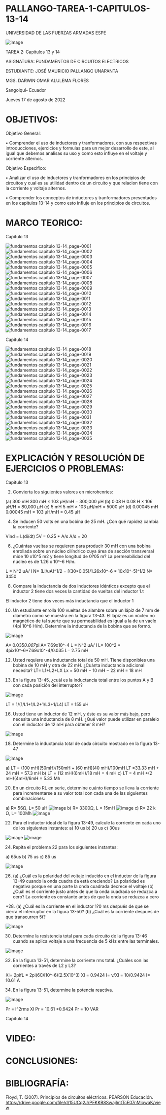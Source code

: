 # PALLANGO-TAREA-1-CAPITULOS-13-14

UNIVERSIDAD DE LAS FUERZAS ARMADAS ESPE



![image](https://user-images.githubusercontent.com/105695077/169195292-caeb0d12-8f66-4f08-bb58-2efffc44ccf5.png)




TAREA 2: Capitulos 13 y 14 



ASIGNATURA: FUNDAMENTOS DE CIRCUITOS ELECTRICOS

ESTUDIANTE: JOSÉ MAURICIO PALLANGO UNAPANTA

MGS. DARWIN OMAR ALULEMA FLORES

Sangolquí- Ecuador

Jueves 17 de agosto de 2022

# OBJETIVOS:

Objetivo General:

• Comprender el uso de inductores y tranformadores, con sus respectivas introducciones, ejercicios y formulas para un mejor desarrollo de este, al igual que debemos analisas su uso y como esto influye en el voltaje y corriente alternos.

Objetivo Especifico:

• Analizar el uso de inductores y tranformadores en los principios de circuitos y cual es su utilidad dentro de un circuito y que relacion tiene con la corriente y voltaje alternos.

• Comprender los conceptos de inductores y tranformadores presentados en los capitulos 13-14 y como esto influje en los principios de circuitos.

# MARCO TEORICO:

Capitulo 13

![fundamentos capitulo 13-14_page-0001](https://user-images.githubusercontent.com/105695077/185289980-4ccc22e9-b6cc-4f57-8fb8-9b8b8c290342.jpg)
![fundamentos capitulo 13-14_page-0002](https://user-images.githubusercontent.com/105695077/185289986-105af333-0ccd-4b70-b867-f02bde9c2541.jpg)
![fundamentos capitulo 13-14_page-0003](https://user-images.githubusercontent.com/105695077/185289989-2139ce08-2063-4db4-82cd-b8e8dcf28593.jpg)
![fundamentos capitulo 13-14_page-0004](https://user-images.githubusercontent.com/105695077/185289990-a05077fb-c25c-4eaa-ac71-9b7a19a1fbdb.jpg)
![fundamentos capitulo 13-14_page-0005](https://user-images.githubusercontent.com/105695077/185289991-db530129-a85c-4638-9a33-4335a763af02.jpg)
![fundamentos capitulo 13-14_page-0006](https://user-images.githubusercontent.com/105695077/185290015-2091fc19-f4c6-4807-8646-4e5afc0858ea.jpg)
![fundamentos capitulo 13-14_page-0007](https://user-images.githubusercontent.com/105695077/185290019-75159e3b-d3a2-496d-aad2-364a9ce9e2ef.jpg)
![fundamentos capitulo 13-14_page-0008](https://user-images.githubusercontent.com/105695077/185290025-62bbc1a7-af86-465c-86ed-e63ea229cb5e.jpg)
![fundamentos capitulo 13-14_page-0009](https://user-images.githubusercontent.com/105695077/185290029-985d3300-90d4-422c-bc9e-24152c8f4a37.jpg)
![fundamentos capitulo 13-14_page-0010](https://user-images.githubusercontent.com/105695077/185290030-ebf6c769-eabb-4422-ac10-24f1ac4ede4b.jpg)
![fundamentos capitulo 13-14_page-0011](https://user-images.githubusercontent.com/105695077/185290064-dcac12b1-3aa4-4e91-a77d-6de9c5866c78.jpg)
![fundamentos capitulo 13-14_page-0012](https://user-images.githubusercontent.com/105695077/185290069-de7b2b98-d20b-4a9e-a6c4-4936afc878cd.jpg)
![fundamentos capitulo 13-14_page-0013](https://user-images.githubusercontent.com/105695077/185290071-6e3e57d3-288e-4046-b0a0-02c262380e5c.jpg)
![fundamentos capitulo 13-14_page-0014](https://user-images.githubusercontent.com/105695077/185290075-e70add04-3d7a-41df-8c27-3706da7456e4.jpg)
![fundamentos capitulo 13-14_page-0015](https://user-images.githubusercontent.com/105695077/185290078-2faa374e-de94-4313-842e-6d74d2b16f74.jpg)
![fundamentos capitulo 13-14_page-0016](https://user-images.githubusercontent.com/105695077/185290123-e2a5abee-fb7b-4275-ac12-8962623fa435.jpg)
![fundamentos capitulo 13-14_page-0017](https://user-images.githubusercontent.com/105695077/185290128-43583294-dd59-428e-bba2-2f8a4bb4454b.jpg)

Capitulo 14

![fundamentos capitulo 13-14_page-0018](https://user-images.githubusercontent.com/105695077/185290749-aecf2f5b-dd03-4a74-a9d7-f69edbac4466.jpg)
![fundamentos capitulo 13-14_page-0019](https://user-images.githubusercontent.com/105695077/185290753-f4ce973d-441c-43d1-b610-65135cbcd2e9.jpg)
![fundamentos capitulo 13-14_page-0020](https://user-images.githubusercontent.com/105695077/185290755-2f4dcd93-9fa3-4e24-a809-5a51495100de.jpg)
![fundamentos capitulo 13-14_page-0021](https://user-images.githubusercontent.com/105695077/185290808-3a0d6f09-c5fb-4ce4-8513-f6b8544a94e7.jpg)
![fundamentos capitulo 13-14_page-0022](https://user-images.githubusercontent.com/105695077/185290815-007b58e1-2f56-4fc2-a906-adf8e9e2cff8.jpg)
![fundamentos capitulo 13-14_page-0023](https://user-images.githubusercontent.com/105695077/185290817-9465f370-5034-4d63-9a2a-cd8b0f960151.jpg)
![fundamentos capitulo 13-14_page-0024](https://user-images.githubusercontent.com/105695077/185290820-7abfbcc2-9cc8-4146-b5a9-6963076efb5e.jpg)
![fundamentos capitulo 13-14_page-0025](https://user-images.githubusercontent.com/105695077/185290823-e107936a-02ab-4f13-8ccd-2f3822a1bf86.jpg)
![fundamentos capitulo 13-14_page-0026](https://user-images.githubusercontent.com/105695077/185290847-e67cb3d2-bd0f-477e-af93-324fa3c2dcdf.jpg)
![fundamentos capitulo 13-14_page-0027](https://user-images.githubusercontent.com/105695077/185290850-edb47f0a-6efc-4361-8394-b434282b238e.jpg)
![fundamentos capitulo 13-14_page-0028](https://user-images.githubusercontent.com/105695077/185290852-ef69ba0a-c4c8-4351-a537-a133a44a8297.jpg)
![fundamentos capitulo 13-14_page-0029](https://user-images.githubusercontent.com/105695077/185290854-3db3fca7-d0fd-4362-9b1d-788cfcb63b97.jpg)
![fundamentos capitulo 13-14_page-0030](https://user-images.githubusercontent.com/105695077/185290860-3d0d227a-06b2-4538-a6b5-0acc10ffd586.jpg)
![fundamentos capitulo 13-14_page-0031](https://user-images.githubusercontent.com/105695077/185290889-0c058958-9f66-443f-a179-8374cb736b42.jpg)
![fundamentos capitulo 13-14_page-0032](https://user-images.githubusercontent.com/105695077/185290892-b885f2c0-685b-4f8f-91a5-e94148e9320f.jpg)
![fundamentos capitulo 13-14_page-0033](https://user-images.githubusercontent.com/105695077/185290894-6e53290f-4627-4301-ac99-0f9536b0a09f.jpg)
![fundamentos capitulo 13-14_page-0034](https://user-images.githubusercontent.com/105695077/185290895-023f52fa-fe2b-4a8d-b287-a43d0fe606f6.jpg)
![fundamentos capitulo 13-14_page-0035](https://user-images.githubusercontent.com/105695077/185290896-e7fe196b-2f02-48e4-8d2c-98ca16ee8020.jpg)

# EXPLICACIÓN Y RESOLUCIÓN DE EJERCICIOS O PROBLEMAS:

Capitulo 13

2. Convierta los siguientes valores en microhenries:

(a) 300 mH
300 mH × 103 μH/mH = 300,000 μH
(b) 0.08 H
0.08 H × 106 μH/H = 80,000 μH
(c) 5 mH
5 mH × 103 μH/mH = 5000 μH
(d) 0.00045 mH
0.00045 mH × 103 μH/mH = 0.45 μH

4. Se inducen 50 volts en una bobina de 25 mH. ¿Con qué rapidez cambia la corriente?

Vind = L(di/dt) 
5V = 0.25 * A/s
A/s = 20

6. ¿Cuántas vueltas se requieren para producir 30 mH con una bobina enrollada sobre un núcleo cilíndrico cuya área de sección transversal mide 10 x10^5 m2 y tiene longitud de 0?05 m? La permeabilidad del núcleo es de 1.26 x 10^-6 H/m.

L = N^2 uA/ l
N= (LI/uA)^1/2 = [(30*0.05)/1.26x10^-6 * 10x10^-5]^1/2
N= 3450

8. Compare la inductancia de dos inductores idénticos excepto que el inductor 2 tiene dos veces la cantidad de vueltas del inductor 1.t

El inductor 2 tiene dos veces más inductancia que el inductor 1

10. Un estudiante enrolla 100 vueltas de alambre sobre un lápiz de 7 mm de diámetro como se muestra en la figura 13-43. El lápiz es un núcleo no magnético de tal suerte que su permeabilidad es igual a la de un vacío (4pi 10^6 H/m). Determine la inductancia de la bobina que se formó.

![image](https://user-images.githubusercontent.com/105695077/185292618-e1cd5144-cdeb-4705-a6ee-40ad5560a2a9.png)

A= 0.035*0.007*pi
A= 7.69x10^-4
L = N^2 uA/ l
L= 100^2 * 4pix10^-6*7.69x10^-4/0.035
L= 2.75 mH

12. Usted requiere una inductancia total de 50 mH. Tiene disponibles una bobina de 10 mH y otra de 22 mH. ¿Cuánta inductancia adicional necesita?
LT= L1+L2+LX
Lx = 50 mH − 10 mH − 22 mH = 18 mH

14. En la figura 13-45, ¿cuál es la inductancia total entre los puntos A y B con cada posición del interruptor? 

![image](https://user-images.githubusercontent.com/105695077/185292710-40cb24e1-3a65-4129-8427-95e7f17c2f07.png)

LT = 1/(1/L1+1/L2+1/L3+1/L4)
LT = 155 uH

16. Usted tiene un inductor de 12 mH, y éste es su valor más bajo, pero necesita una inductancia de 8 mH. ¿Qué valor puede utilizar en paralelo con el inductor de 12 mH para obtener 8 mH?

![image](https://user-images.githubusercontent.com/105695077/185292833-108a777c-5098-49d0-b728-71d330a185d3.png)

18. Determine la inductancia total de cada circuito mostrado en la figura 13-47

![image](https://user-images.githubusercontent.com/105695077/185292869-2b408691-956e-4ab5-8d98-4ea1fa8def3b.png)

a)
LT = (100 mH)(50mH)/150mH + (60 mH)(40 mH)/100mH
LT =33.33 mH + 24 mH = 57.3 mH
b)
 LT = (12 mH)(6mH)/18 mH = 4 mH
c)
LT = 4 mH +(2 mH)(4mH)/6mH = 5.33 Mh

20. En un circuito RL en serie, determine cuánto tiempo se lleva la corriente para incrementarse a su valor total con cada una de las siguientes combinaciones:

a) R= 56Ω, L= 50 uH
![image](https://user-images.githubusercontent.com/105695077/185292974-630f2817-3ab6-4b95-8b19-0b83c87130cd.png)
b) R= 3300Ω, L = 15mH
![image](https://user-images.githubusercontent.com/105695077/185292997-c7c07cc7-d17b-4b76-ba1c-c435a107f049.png)
c) R= 22 k Ω, L= 100Mh
![image](https://user-images.githubusercontent.com/105695077/185293026-fd9bb9e9-c289-4ddb-ba17-e2421fdd0d62.png)

22. Para el inductor ideal de la figura 13-49, calcule la corriente en cada uno de los siguientes instantes:
a) 10 us
b) 20 us
c) 30us

![image](https://user-images.githubusercontent.com/105695077/185293075-35074e37-6640-48d1-8ec9-5fdb4de78bb7.png)
![image](https://user-images.githubusercontent.com/105695077/185293095-e8a85b88-ac78-403c-9693-8578fb0946f4.png)

24. Repita el problema 22 para los siguientes instantes:

a) 65us
b) 75 us
c) 85 us

![image](https://user-images.githubusercontent.com/105695077/185293159-4e41b7e9-93b9-4abc-bba0-a2f153170570.png)

26. (a) ¿Cuál es la polaridad del voltaje inducido en el inductor de la figura 13-49 cuando la onda cuadra da está creciendo?
La polaridad es negativa porque en una parte la onda cuadrada decrece el voltaje 
(b) ¿Cuál es el corriente justo antes de que la onda cuadrada se reduzca a cero?
La corriente es constante antes de que la onda se reduzca a cero

*28. (a) ¿Cuál es la corriente en el inductor 1?0 ms después de que se cierra el interruptor en la figura 13-50?
(b) ¿Cuál es la corriente después de que transcurren 5t?

![image](https://user-images.githubusercontent.com/105695077/185293213-74c40348-f69f-498a-8c54-00511d68060a.png)

30. Determine la resistencia total para cada circuito de la figura 13-46 cuando se aplica voltaje a una frecuencia de 5 kHz entre las terminales.

![image](https://user-images.githubusercontent.com/105695077/185293306-c97f01d1-0f18-4b89-a547-df7249df7052.png)

32. En la figura 13-51, determine la corriente rms total. ¿Cuáles son las corrientes a través de L2 y L3?

Xl= 2pifL = 2pi(60X10^-6)(2.5X10^3)
Xl = 0.9424
 I= v/Xl = 10/0.9424
I= 10.61 A

34. En la figura 13-51, determine la potencia reactiva.

![image](https://user-images.githubusercontent.com/105695077/185293602-bd6c90ed-80b6-4aa8-a248-1cd6c6ac4c49.png)

Pr = I^2rms Xl
Pr = 10.61 *0.9424
Pr = 10 VAR

Capitulo 14

# VIDEO:

# CONCLUSIONES:

# BIBLIOGRAFÍA:

Floyd, T. (2007). Principios de circuitos eléctricos. PEARSON Educación. https://drive.google.com/file/d/15UCq2JrPEKKB8SwajlmtTcE07nMiowaK/view
